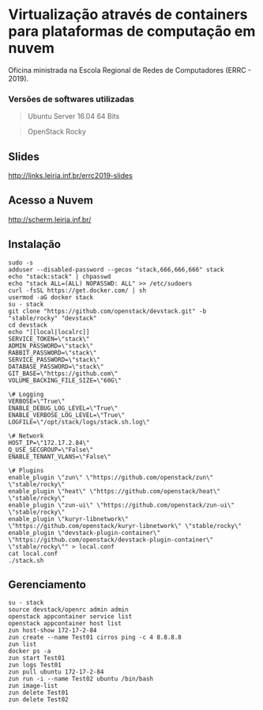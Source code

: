 # Virtualização através de containers para plataformas de computação em nuvem
Oficina ministrada na Escola Regional de Redes de Computadores (ERRC - 2019).

### Versões de softwares utilizadas
> Ubuntu Server 16.04 64 Bits

> OpenStack Rocky

## Slides
http://links.leiria.inf.br/errc2019-slides

## Acesso a Nuvem
http://scherm.leiria.inf.br/

## Instalação
```
sudo -s
adduser --disabled-password --gecos "stack,666,666,666" stack
echo "stack:stack" | chpasswd
echo "stack ALL=(ALL) NOPASSWD: ALL" >> /etc/sudoers
curl -fsSL https://get.docker.com/ | sh
usermod -aG docker stack
su - stack
git clone "https://github.com/openstack/devstack.git" -b "stable/rocky" "devstack"
cd devstack
echo "[[local|localrc]]
SERVICE_TOKEN=\"stack\"
ADMIN_PASSWORD=\"stack\"
RABBIT_PASSWORD=\"stack\"
SERVICE_PASSWORD=\"stack\"
DATABASE_PASSWORD=\"stack\"
GIT_BASE=\"https://github.com\"
VOLUME_BACKING_FILE_SIZE=\"60G\"

\# Logging
VERBOSE=\"True\"
ENABLE_DEBUG_LOG_LEVEL=\"True\"
ENABLE_VERBOSE_LOG_LEVEL=\"True\"
LOGFILE=\"/opt/stack/logs/stack.sh.log\"

\# Network
HOST_IP=\"172.17.2.84\"
Q_USE_SECGROUP=\"False\"
ENABLE_TENANT_VLANS=\"False\"

\# Plugins
enable_plugin \"zun\" \"https://github.com/openstack/zun\" \"stable/rocky\"
enable_plugin \"heat\" \"https://github.com/openstack/heat\" \"stable/rocky\"
enable_plugin \"zun-ui\" \"https://github.com/openstack/zun-ui\" \"stable/rocky\"
enable_plugin \"kuryr-libnetwork\" \"https://github.com/openstack/kuryr-libnetwork\" \"stable/rocky\"
enable_plugin \"devstack-plugin-container\" \"https://github.com/openstack/devstack-plugin-container\" \"stable/rocky\"" > local.conf
cat local.conf
./stack.sh
```

## Gerenciamento
```
su - stack
source devstack/openrc admin admin
openstack appcontainer service list
openstack appcontainer host list
zun host-show 172-17-2-84
zun create --name Test01 cirros ping -c 4 8.8.8.8
zun list
docker ps -a
zun start Test01
zun logs Test01
zun pull ubuntu 172-17-2-84
zun run -i --name Test02 ubuntu /bin/bash
zun image-list
zun delete Test01
zun delete Test02
```
